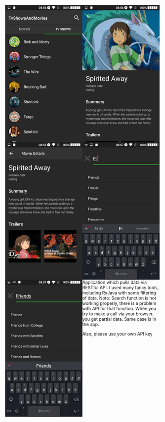 <div align="center">
<img style="float:left;" width="250" height="auto" src="https://github.com/azemZejnil/TvShowsAndMovies/blob/master/app/docs/imgs/Screenshot_20180725-085613.png">
<img style="float:left;" width="250" height="auto" src="https://github.com/azemZejnil/TvShowsAndMovies/blob/master/app/docs/imgs/Screenshot_20180725-085626.png">
<img style="float:left;" width="250" height="auto" src="https://github.com/azemZejnil/TvShowsAndMovies/blob/master/app/docs/imgs/Screenshot_20180725-085635.png">
<img style="float:left;" width="250" height="auto" src="https://github.com/azemZejnil/TvShowsAndMovies/blob/master/app/docs/imgs/Screenshot_20180725-085712.png">
<img style="float:left;" width="250" height="auto" src="https://github.com/azemZejnil/TvShowsAndMovies/blob/master/app/docs/imgs/Screenshot_20180725-085723.png">
</div>

Application which pulls data via RESTful API. I used many fancy tools, including RxJava with some filtering of data.
Note: Search function is not working properly, there is a problem with API for that function. 
When you try to make a call via your browser, you get partial data. Same case is in the app.

Also, please use your own API key